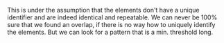 This is under the assumption that the elements don't have a unique identifier
and are indeed identical and repeatable. We can never be 100% sure that we found
an overlap, if there is no way how to uniquely identify the elements. But we can
look for a pattern that is a min. threshold long.
